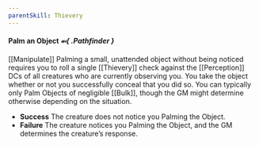 ```yaml
---
parentSkill: Thievery
---
```


#### Palm an Object *⬻{ .Pathfinder }*
[[Manipulate]]
Palming a small, unattended object without being noticed requires you to roll a single [[Thievery]] check against the [[Perception]] DCs of all creatures who are currently observing you. You take the object whether or not you successfully conceal that you did so. You can typically only Palm Objects of negligible [[Bulk]], though the GM might determine otherwise depending on the situation.
- **Success** The creature does not notice you Palming the Object.
- **Failure** The creature notices you Palming the Object, and the GM determines the creature’s response.